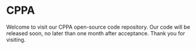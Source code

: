 # CPPA
Welcome to visit our CPPA open-source code repository. Our code will be released soon, no later than one month after acceptance. Thank you for visiting.
